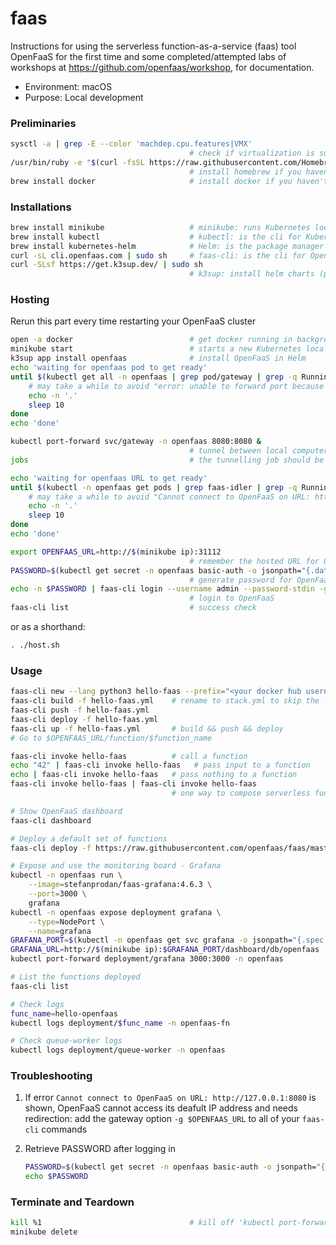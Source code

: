 # faas

Instructions for using the serverless function-as-a-service (faas) tool OpenFaaS for the first time and some completed/attempted labs of workshops at https://github.com/openfaas/workshop, for documentation.

- Environment: macOS
- Purpose: Local development

### Preliminaries

``` bash
sysctl -a | grep -E --color 'machdep.cpu.features|VMX' 
                                        # check if virtualization is supported
/usr/bin/ruby -e "$(curl -fsSL https://raw.githubusercontent.com/Homebrew/install/master/install)"
                                        # install homebrew if you haven't
brew install docker                     # install docker if you haven't
```

### Installations

``` bash
brew install minikube                   # minikube: runs Kubernetes locally - as a single-node cluster on a local VM
brew install kubectl                    # kubectl: is the cli for Kubernetes
brew install kubernetes-helm            # Helm: is the package manager for Kubernetes
curl -sL cli.openfaas.com | sudo sh     # faas-cli: is the cli for OpenFaas - this is the official installation command
curl -SLsf https://get.k3sup.dev/ | sudo sh
                                        # k3sup: install helm charts (packages), including OpenFaaS, easier
```

### Hosting

Rerun this part every time restarting your OpenFaaS cluster

``` bash
open -a docker                          # get docker running in background
minikube start                          # starts a new Kubernetes local cluster
k3sup app install openfaas              # install OpenFaaS in Helm
echo 'waiting for openfaas pod to get ready'
until $(kubectl get all -n openfaas | grep pod/gateway | grep -q Running); do
    # may take a while to avoid "error: unable to forward port because pod is not running. Current status=Pending" and get the Pod (cluster) ready
    echo -n '.'
    sleep 10
done
echo 'done'

kubectl port-forward svc/gateway -n openfaas 8080:8080 &
                                        # tunnel between local computer with the Kubernetes cluster
jobs                                    # the tunnelling job should be running in background

echo 'waiting for openfaas URL to get ready'
until $(kubectl -n openfaas get pods | grep faas-idler | grep -q Running); do
    # may take a while to avoid "Cannot connect to OpenFaaS on URL: http://xxx.xxx.xx.xxx:31112. Get http://xxx.xxx.xx.xxx:31112/system/functions: dial tcp xxx.xxx.xx.xxx:31112: connect: connection refused" and get the URL ready
    echo -n '.'
    sleep 10
done
echo 'done'

export OPENFAAS_URL=http://$(minikube ip):31112
                                        # remember the hosted URL for OpenFaaS
PASSWORD=$(kubectl get secret -n openfaas basic-auth -o jsonpath="{.data.basic-auth-password}" | base64 --decode; echo)
                                        # generate password for OpenFaaS and register it
echo -n $PASSWORD | faas-cli login --username admin --password-stdin -g $OPENFAAS_URL
                                        # login to OpenFaaS
faas-cli list                           # success check
```

or as a shorthand: 

``` bash
. ./host.sh
```

### Usage

``` bash
faas-cli new --lang python3 hello-faas --prefix="<your docker hub username>"
faas-cli build -f hello-faas.yml    # rename to stack.yml to skip the -f flag
faas-cli push -f hello-faas.yml
faas-cli deploy -f hello-faas.yml
faas-cli up -f hello-faas.yml       # build && push && deploy
# Go to $OPENFAAS_URL/function/$function_name

faas-cli invoke hello-faas          # call a function
echo "42" | faas-cli invoke hello-faas   # pass input to a function
echo | faas-cli invoke hello-faas   # pass nothing to a function
faas-cli invoke hello-faas | faas-cli invoke hello-faas
                                    # one way to compose serverless function: piping

# Show OpenFaaS dashboard
faas-cli dashboard

# Deploy a default set of functions
faas-cli deploy -f https://raw.githubusercontent.com/openfaas/faas/master/stack.yml

# Expose and use the monitoring board - Grafana
kubectl -n openfaas run \
    --image=stefanprodan/faas-grafana:4.6.3 \
    --port=3000 \
    grafana
kubectl -n openfaas expose deployment grafana \
    --type=NodePort \
    --name=grafana
GRAFANA_PORT=$(kubectl -n openfaas get svc grafana -o jsonpath="{.spec.ports[0].nodePort}")
GRAFANA_URL=http://$(minikube ip):$GRAFANA_PORT/dashboard/db/openfaas
kubectl port-forward deployment/grafana 3000:3000 -n openfaas

# List the functions deployed
faas-cli list

# Check logs
func_name=hello-openfaas
kubectl logs deployment/$func_name -n openfaas-fn

# Check queue-worker logs
kubectl logs deployment/queue-worker -n openfaas
```

### Troubleshooting

1. If error `Cannot connect to OpenFaaS on URL: http://127.0.0.1:8080` is shown, OpenFaaS cannot access its deafult IP address and needs redirection: add the gateway option `-g $OPENFAAS_URL` to all of your `faas-cli` commands
2. Retrieve PASSWORD after logging in

    ``` bash
    PASSWORD=$(kubectl get secret -n openfaas basic-auth -o jsonpath="{.data.basic-auth-password)" | base64 --decode; echo)
    echo $PASSWORD
    ```

### Terminate and Teardown

``` bash
kill %1                                 # kill off 'kubectl port-forward svc/gateway -n openfaas 8080:8080' (if it is still the first job)
minikube delete
```
